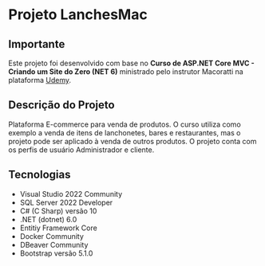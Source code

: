 # Projeto LanchesMac

## Importante
Este projeto foi desenvolvido com base no **Curso de ASP.NET Core MVC - Criando um Site do Zero (NET 6)** ministrado pelo instrutor Macoratti na plataforma [Udemy](https://www.udemy.com/user/29c064ba-42de-4d29-9aec-1e1734686224/?src=sac&kw=macoratti).

## Descrição do Projeto
Plataforma E-commerce para venda de produtos. O curso utiliza como exemplo a venda de itens de lanchonetes, bares e restaurantes, mas o projeto pode ser aplicado à venda de outros produtos. O projeto conta com os perfis de usuário Administrador e cliente.

## Tecnologias

* Visual Studio 2022 Community
* SQL Server 2022 Developer
* C# (C Sharp) versão 10
* .NET (dotnet) 6.0
* Entitiy Framework Core
* Docker Community
* DBeaver Community
* Bootstrap versão 5.1.0
